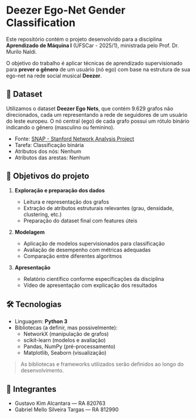 # Deezer Ego-Net Gender Classification

Este repositório contém o projeto desenvolvido para a disciplina **Aprendizado de Máquina I** (UFSCar - 2025/1), ministrada pelo Prof. Dr. Murilo Naldi.

O objetivo do trabalho é aplicar técnicas de aprendizado supervisionado para **prever o gênero** de um usuário (nó ego) com base na estrutura de sua ego-net na rede social musical **Deezer**.

## 👤 Dataset

Utilizamos o dataset **Deezer Ego Nets**, que contém 9.629 grafos não direcionados, cada um representando a rede de seguidores de um usuário do leste europeu. O nó central (ego) de cada grafo possui um rótulo binário indicando o gênero (masculino ou feminino).

- Fonte: [SNAP - Stanford Network Analysis Project](https://snap.stanford.edu/data/ego-Deezer.html)
- Tarefa: Classificação binária
- Atributos dos nós: Nenhum
- Atributos das arestas: Nenhum

## 🎯 Objetivos do projeto

1. **Exploração e preparação dos dados**
   - Leitura e representação dos grafos
   - Extração de atributos estruturais relevantes (grau, densidade, clustering, etc.)
   - Preparação do dataset final com features úteis

2. **Modelagem**
   - Aplicação de modelos supervisionados para classificação
   - Avaliação de desempenho com métricas adequadas
   - Comparação entre diferentes algoritmos

3. **Apresentação**
   - Relatório científico conforme especificações da disciplina
   - Vídeo de apresentação com explicação dos resultados

## 🛠️ Tecnologias

- Linguagem: **Python 3**
- Bibliotecas (a definir, mas possivelmente):
  - NetworkX (manipulação de grafos)
  - scikit-learn (modelos e avaliação)
  - Pandas, NumPy (pré-processamento)
  - Matplotlib, Seaborn (visualização)

> As bibliotecas e frameworks utilizados serão definidos ao longo do desenvolvimento.

## 👥 Integrantes

- Gustavo Kim Alcantara — RA 820763
- Gabriel Mello Silveira Targas — RA 812990
